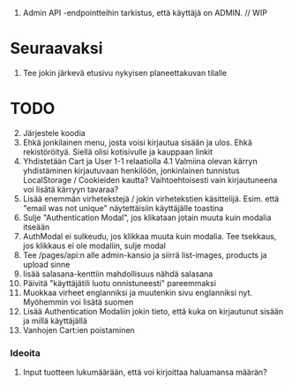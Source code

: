 1. Admin API -endpointteihin tarkistus, että käyttäjä on ADMIN. // WIP

# Seuraavaksi

1. Tee jokin järkevä etusivu nykyisen planeettakuvan tilalle

# TODO

2. Järjestele koodia
3. Ehkä jonkilainen menu, josta voisi kirjautua sisään ja ulos. Ehkä rekistöröityä. Siellä olisi kotisivulle ja kauppaan linkit
4. Yhdistetään Cart ja User 1-1 relaatiolla
   4.1 Valmiina olevan kärryn yhdistäminen kirjautuvaan henkilöön, jonkinlainen tunnistus LocalStorage / Cookieiden kautta?
   Vaihtoehtoisesti vain kirjautuneena voi lisätä kärryyn tavaraa?
5. Lisää enemmän virhetekstejä / jokin virhetekstien käsittelijä. Esim. että "email was not unique" näytettäisiin käyttäjälle toastina
6. Sulje "Authentication Modal", jos klikataan jotain muuta kuin modalia itseään
7. AuthModal ei sulkeudu, jos klikkaa muuta kuin modalia. Tee tsekkaus, jos klikkaus ei ole modaliin, sulje modal
8. Tee /pages/api:n alle admin-kansio ja siirrä list-images, products ja upload sinne
9. lisää salasana-kenttiin mahdollisuus nähdä salasana
10. Päivitä "käyttäjätili luotu onnistuneesti" pareemmaksi
11. Muokkaa virheet englanniksi ja muutenkin sivu englanniksi nyt. Myöhemmin voi lisätä suomen
12. Lisää Authentication Modaliin jokin tieto, että kuka on kirjautunut sisään ja millä käyttäjällä
13. Vanhojen Cart:ien poistaminen

### Ideoita

1. Input tuotteen lukumäärään, että voi kirjoittaa haluamansa määrän?
